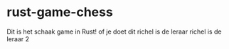 # rust-game-chess

Dit is het schaak game in Rust!
of je doet dit
richel is de leraar
richel is de leraar 2 